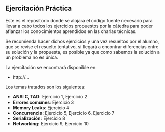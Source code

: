 ## Ejercitación Práctica ##

Este es el repositorio donde se alojará el código fuente necesario para llevar a cabo todos los ejercicios propuestos por la cátedra para poder afianzar los conocimientos aprendidos en las charlas técnicas.

Se recomienda hacer dichos ejercicios y una vez resueltos por el alumno, que se revise el resuelto tentativo, si llegará a encontrar diferencias entre su solución y la propuesta, es posible ya que como sabemos la solución a un problema no es única.

La ejercitación se encontrará disponible en:

* http://...

Los temas tratados son los siguientes:

* **ANSI C, TAD**: Ejercicio 1, Ejercicio 2
* **Errores comunes**: Ejercicio 3
* **Memory Leaks**: Ejercicio 4
* **Concurrencia**: Ejercicio 5, Ejercicio 6, Ejercicio 7
* **Serialización**: Ejercicio 8
* **Networking**: Ejercicio 9, Ejercicio 10